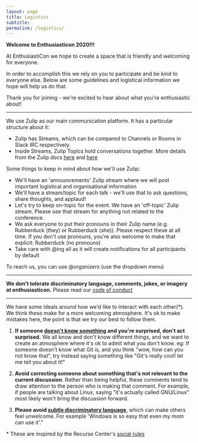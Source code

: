 ```yaml
---
layout: page
title: Logistics
subtitle:
permalink: /logistics/
---
```

**Welcome to Enthusiasticon 2020!!!**

At EnthusiastiCon we hope to create a space that is friendly and welcoming for everyone.  

In order to accomplish this we rely on you to participate and be kind to everyone else.  Below are some guidelines and logistical information we hope will help us do that.

Thank you for joining - we're excited to hear about what you're enthusiastic about!

-----

We use Zulip as our main communication platform. It has a particular structure about it:
* Zulip has Streams, which can be compared to Channels or Rooms in Slack IRC respectively.
* Inside Streams, Zulip Topics hold conversations together. More details from the Zulip docs [here](https://zulip.com/why-zulip/) and [here](https://zulip.com/help/about-streams-and-topics)

Some things to keep in mind about how we'll use Zulip:
* We'll have an 'announcements' Zulip stream where we will post important logistical and organisational information
* We'll have a stream/topic for each talk - we'll use that to ask questions, share thoughts, and applaud!
* Let's try to keep on-topic for the event.  We have an 'off-topic' Zulip stream.  Please use that stream for anything not related to the conference.
* We ask everyone to put their pronouns in their Zulip name (e.g. Rubberduck (they) or Rubberduck (she)). Please respect these at all time. If you don't use pronouns, you're also welcome to make that explicit: Rubberduck (no pronouns)
* Take care with @ing all as it will create notifications for all participants by default

To reach us, you can use @*organizers* (use the dropdown menu)

-----

**We don't tolerate discriminatory language, comments, jokes, or imagery at enthusiasticon.**  Please read our [code of conduct](https://www.enthusiasticon.de/coc/)

-----

We have some ideals around how we'd like to interact with each other(\*).  We think these make for a more welcoming atmosphere.  It's ok to make mistakes here, the point is that we try our best to follow them.

1) **If someone [doesn't know something](https://xkcd.com/1053/) and you're surprised, don't act surprised.**  We all know and don't know different things, and we want to create an atmosphere where it's ok to admit what you don't know.  eg: If someone doesn't know what Git is, and you think "wow, how can you not know that", try instead saying something like "Git's really cool! let me tell you about it!"

2) **Avoid correcting someone about something that's not relevant to the current discussion**.  Rather than being helpful, these comments tend to draw attention to the person who is making that comment. For example, if people are talking about Linux, saying "it's actually called GNU/Linux" most likely won't bring the discussion forward.

3) **Please avoid [subtle discriminatory language](https://everydayfeminism.com/wp-content/uploads/2015/10/microaggressions.jpg)**, which can make others feel unwelcome.  For example 'Windows is so easy that even my mom can use it'."


\* These are inspired by the Recurse Center's  [social rules](https://www.recurse.com/social-rules)

